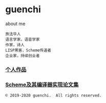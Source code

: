 # guenchi

about me
```
旅法华人
语言学家，语音学家
作家，诗人
LISP黑客，Scheme传道者
企业家，持续创业者
```

### [个人作品](0x0000.md)

### [Scheme及其编译器实现论文集](https://guenchi.github.io/Scheme/) 



```
© 2019-2020 guenchi.  All rights reserved.
```
